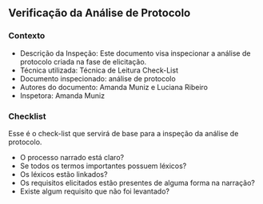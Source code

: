 ## **Verificação da Análise de Protocolo**


### Contexto

- Descrição da Inspeção: Este documento visa inspecionar a análise de protocolo criada na fase de elicitação.
- Técnica utilizada: Técnica de Leitura Check-List
- Documento inspecionado: análise de protocolo
- Autores do documento: Amanda Muniz e Luciana Ribeiro
- Inspetora: Amanda Muniz

### Checklist

Esse é o check-list que servirá de base para a inspeção da análise de protocolo.

- O processo narrado está claro?
- Se todos os termos importantes possuem léxicos?
- Os léxicos estão linkados?
- Os requisitos elicitados estão presentes de alguma forma na narração?
- Existe algum requisito que não foi levantado?

